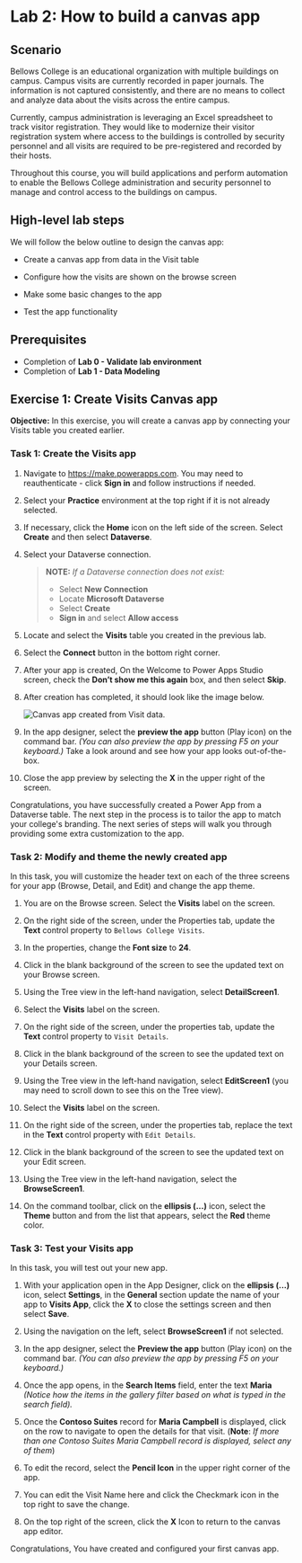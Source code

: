 # Lab 2: How to build a canvas app

## Scenario

Bellows College is an educational organization with multiple buildings on campus. Campus visits are currently recorded in paper journals. The information is not captured consistently, and there are no means to collect and analyze data about the visits across the entire campus.

Currently, campus administration is leveraging an Excel spreadsheet to track visitor registration. They would like to modernize their visitor registration system where access to the buildings is controlled by security personnel and all visits are required to be pre-registered and recorded by their hosts.

Throughout this course, you will build applications and perform automation to enable the Bellows College administration and security personnel to manage and control access to the buildings on campus.

## High-level lab steps

We will follow the below outline to design the canvas app:

- Create a canvas app from data in the Visit table

- Configure how the visits are shown on the browse screen

- Make some basic changes to the app

- Test the app functionality

## Prerequisites

- Completion of **Lab 0 - Validate lab environment**
- Completion of **Lab 1 - Data Modeling**

## Exercise 1: Create Visits Canvas app

**Objective:** In this exercise, you will create a canvas app by connecting your Visits table you created earlier.

### Task 1: Create the Visits app

1.  Navigate to <https://make.powerapps.com>. You may need to reauthenticate - click **Sign in** and follow instructions if needed.

2.  Select your **Practice<inject key="DeploymentID" enableCopy="false"/>** environment at the top right if it is not already selected.

3.  If necessary, click the **Home** icon on the left side of the screen. Select **Create** and then select **Dataverse**.

4.  Select your Dataverse connection.

    > **NOTE:** *If a Dataverse connection does not exist:*
    > - Select **New Connection**
    > - Locate **Microsoft Dataverse**
    > - Select **Create**
    > - **Sign in** and select **Allow access**
    
5.  Locate and select the **Visits** table you created in the previous lab.

6.  Select the **Connect** button in the bottom right corner.

7.  After your app is created, On the Welcome to Power Apps Studio screen, check the **Don’t show me this again** box, and then select **Skip**.

8.  After creation has completed, it should look like the image below.

    ![Canvas app created from Visit data.](../Instructions/Labs/media/PL-900_lab02_e1_t1.png)

9. In the app designer, select the **preview the app** button (Play icon) on the command bar. *(You can also preview the app by pressing F5 on your keyboard.)* Take a look around and see how your app looks out-of-the-box.

10. Close the app preview by selecting the **X** in the upper right of the screen.

Congratulations, you have successfully created a Power App from a Dataverse table. The next step in the process is to tailor the app to match your college's branding. The next series of steps will walk you through providing some extra customization to the app.

### Task 2: Modify and theme the newly created app

In this task, you will customize the header text on each of the three screens for your app (Browse, Detail, and Edit) and change the app theme.

1.  You are on the Browse screen. Select the **Visits** label on the screen.

1.  On the right side of the screen, under the Properties tab, update the **Text** control property to `Bellows College Visits`.

1. In the properties, change the **Font size** to **24**.

1.  Click in the blank background of the screen to see the updated text on your Browse screen.

1.  Using the Tree view in the left-hand navigation, select **DetailScreen1**.

1.  Select the **Visits** label on the screen.

1.  On the right side of the screen, under the properties tab, update the **Text** control property to `Visit Details`.

1.  Click in the blank background of the screen to see the updated text on your Details screen.

1.  Using the Tree view in the left-hand navigation, select **EditScreen1** (you may need to scroll down to see this on the Tree view).

1.  Select the **Visits** label on the screen.

1.  On the right side of the screen, under the properties tab, replace the text in the **Text** control property with `Edit Details`.

1.  Click in the blank background of the screen to see the updated text on your Edit screen.

1. Using the Tree view in the left-hand navigation, select the **BrowseScreen1**.

1. On the command toolbar, click on the **ellipsis (...)** icon, select the **Theme** button and from the list that appears, select the **Red** theme color.

### Task 3: Test your Visits app

In this task, you will test out your new app.

1.  With your application open in the App Designer, click on the **ellipsis (...)** icon, select **Settings**, in the **General** section update the name of your app to **Visits App**, click the **X** to close the settings screen and then select **Save**.

2.  Using the navigation on the left, select **BrowseScreen1** if not selected.

3.  In the app designer, select the **Preview the app** button (Play icon) on the command bar. *(You can also preview the app by pressing F5 on your keyboard.)*

4.  Once the app opens, in the **Search Items** field, enter the text **Maria**
    *(Notice how the items in the gallery filter based on what is typed in the
    search field).*

5.  Once the **Contoso Suites** record for **Maria Campbell** is displayed,
    click on the row to navigate to open the details for that visit. (**Note**: *If more than one Contoso Suites Maria Campbell record is
    displayed, select any of them*)

6.  To edit the record, select the **Pencil Icon** in the upper right corner of
    the app.

7.  You can edit the Visit Name here and click the Checkmark icon in the top right to save the change.

8.  On the top right of the screen, click the **X** Icon to return to the canvas app editor.

Congratulations, You have created and configured your first canvas app.
